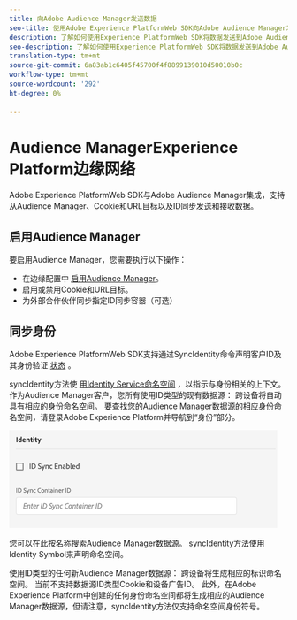 ```yaml
---
title: 向Adobe Audience Manager发送数据
seo-title: 使用Adobe Experience PlatformWeb SDK向Adobe Audience Manager发送数据
description: 了解如何使用Experience PlatformWeb SDK将数据发送到Adobe Audience Manager
seo-description: 了解如何使用Experience PlatformWeb SDK将数据发送到Adobe Audience Manager
translation-type: tm+mt
source-git-commit: 6a83ab1c6405f45700f4f8899139010d50010b0c
workflow-type: tm+mt
source-wordcount: '292'
ht-degree: 0%

---
```



# Audience ManagerExperience Platform边缘网络

Adobe Experience PlatformWeb SDK与Adobe Audience Manager集成，支持从Audience Manager、Cookie和URL目标以及ID同步发送和接收数据。

## 启用Audience Manager

要启用Audience Manager，您需要执行以下操作：

- 在边缘配置中 [启用Audience Manager](../../fundamentals/edge-configuration.md)。
- 启用或禁用Cookie和URL目标。
- 为外部合作伙伴同步指定ID同步容器（可选）

## 同步身份

Adobe Experience PlatformWeb SDK支持通过SyncIdentity命令声明客户ID及其身份验证 [状态](../../fundamentals/identity.md) 。

syncIdentity方法使 [用Identity Service命名空间](../../../identity/../identity-service/namespaces.md) ，以指示与身份相关的上下文。 作为Audience Manager客户，您所有使用ID类型的现有数据源： 跨设备将自动具有相应的身份命名空间。 要查找您的Audience Manager数据源的相应身份命名空间，请登录Adobe Experience Platform并导航到“身份”部分。

![视图命名空间UI](../../../assets/edge_configuration_identity.png)

您可以在此按名称搜索Audience Manager数据源。 syncIdentity方法使用Identity Symbol来声明命名空间。

使用ID类型的任何新Audience Manager数据源： 跨设备将生成相应的标识命名空间。 当前不支持数据源ID类型Cookie和设备广告ID。 此外，在Adobe Experience Platform中创建的任何身份命名空间都将生成相应的Audience Manager数据源，但请注意，syncIdentity方法仅支持命名空间身份符号。
